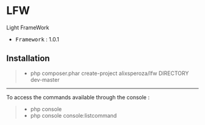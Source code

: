 # LFW
Light FrameWork

 - <kbd>Framework</kbd> : 1.0.1

Installation
----------

> - php composer.phar create-project alixsperoza/lfw DIRECTORY dev-master

----------

To access the commands available through the console :
> - php console
> - php console console:listcommand